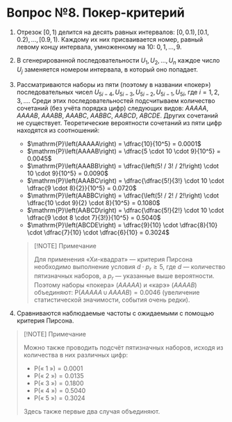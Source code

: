 # Вопрос №8. Покер-критерий

1. Отрезок $\left[0, \,1\right)$ делится на десять равных интервалов:
   $\left[0, \,0.1\right), \left[0.1, \,0.2\right), \ldots, \left[0.9, \,1\right)$.
   Каждому их них присваивается номер, равный левому концу интервала,
   умноженному на $10$: $0, 1, \ldots, 9$.
2. В сгенерированной последовательности $U_1, U_2, \ldots, U_n$ каждое число
   $U_j$ заменяется номером интервала, в который оно попадает.
3. Рассматриваются наборы из пяти (поэтому в названии «покер») последовательных
   чисел $U_{5i-4}, U_{5i-3}, U_{5i-2}, U_{5i-1}, U_{5i}$, где
   $i = 1, 2, 3, \ldots$. Среди этих последовательностей подсчитываем количество
   сочетаний (без учёта порядка цифр) следующих видов: $AAAAA$, $AAAAB$,
   $AAABB$, $AAABC$, $AABBC$, $AABCD$, $ABCDE$. Других сочетаний не существует.
   Теоретические вероятности сочетаний из пяти цифр находятся из соотношений:

   - $\mathrm{P}\left(AAAAA\right) = \dfrac{10}{10^5} = 0.0001$
   - $\mathrm{P}\left(AAAAB\right) = \dfrac{5 \cdot 10 \cdot 9}{10^5} = 0.0045$
   - $\mathrm{P}\left(AAABB\right) = \dfrac{\left(5! / 3! / 2!\right) \cdot 10 \cdot 9}{10^5} = 0.0090$
   - $\mathrm{P}\left(AAABC\right) = \dfrac{\dfrac{5!}{3!} \cdot 10 \cdot \dfrac{9 \cdot 8}{2}}{10^5} = 0.0720$
   - $\mathrm{P}\left(AABBC\right) = \dfrac{\left(5! / 2! / 2!\right) \cdot \dfrac{10 \cdot 9}{2} \cdot 8}{10^5} = 0.1080$
   - $\mathrm{P}\left(AABCD\right) = \dfrac{\dfrac{5!}{2!} \cdot 10 \cdot \dfrac{9 \cdot 8 \cdot 7}{3!}}{10^5} = 0.5040$
   - $\mathrm{P}\left(ABCDE\right) = \dfrac{9}{10} \cdot \dfrac{8}{10} \cdot \dfrac{7}{10} \cdot \dfrac{6}{10} = 0.3024$

   > [!NOTE] Примечание
   >
   > Для применения «Хи-квадрат» — критерия Пирсона необходимо выполнение
   > условия $d \cdot p_r \geqslant 5$, где $d$ — количество пятизначных
   > наборов, а $p_r$ — указанные выше вероятности. Поэтому наборы «покера»
   > ($AAAAA$) и «карэ» ($AAAAB$) объединяют:
   > $\mathrm{P}\left(AAAAA \,\cup\,AAAAB\right) = 0.0046$ (увеличение
   > статистической значимости, события очень редки).

4. Сравниваются наблюдаемые частоты с ожидаемыми с помощью критерия Пирсона.

> [!NOTE] Примечание
>
> Можно также проводить подсчёт пятизначных наборов, исходя из количества в них
> различных цифр:
>
> - $\mathrm{P}\left(\text{« }1\text{ »}\right) = 0.0001$
> - $\mathrm{P}\left(\text{« }2\text{ »}\right) = 0.0135$
> - $\mathrm{P}\left(\text{« }3\text{ »}\right) = 0.1800$
> - $\mathrm{P}\left(\text{« }4\text{ »}\right) = 0.5040$
> - $\mathrm{P}\left(\text{« }5\text{ »}\right) = 0.3024$
>
> Здесь также первые два случая объединяют.
